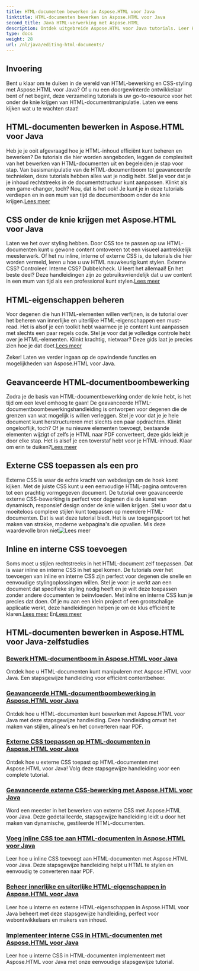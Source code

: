 ```yaml
---
title: HTML-documenten bewerken in Aspose.HTML voor Java
linktitle: HTML-documenten bewerken in Aspose.HTML voor Java
second_title: Java HTML-verwerking met Aspose.HTML
description: Ontdek uitgebreide Aspose.HTML voor Java tutorials. Leer HTML-documentbewerking, CSS-implementatie en contentbeheer met stapsgewijze handleidingen.
type: docs
weight: 28
url: /nl/java/editing-html-documents/
---
```

## Invoering

Bent u klaar om te duiken in de wereld van HTML-bewerking en CSS-styling met Aspose.HTML voor Java? Of u nu een doorgewinterde ontwikkelaar bent of net begint, deze verzameling tutorials is uw go-to-resource voor het onder de knie krijgen van HTML-documentmanipulatie. Laten we eens kijken wat u te wachten staat!

## HTML-documenten bewerken in Aspose.HTML voor Java

Heb je je ooit afgevraagd hoe je HTML-inhoud efficiënt kunt beheren en bewerken? De tutorials die hier worden aangeboden, leggen de complexiteit van het bewerken van HTML-documenten uit en begeleiden je stap voor stap. Van basismanipulatie van de HTML-documentboom tot geavanceerde technieken, deze tutorials hebben alles wat je nodig hebt. Stel je voor dat je je inhoud rechtstreeks in de documentstructuur kunt aanpassen. Klinkt als een game-changer, toch? Nou, dat is het ook! Je kunt je in deze tutorials verdiepen en in een mum van tijd de documentboom onder de knie krijgen.[Lees meer](./edit-html-document-tree/)

## CSS onder de knie krijgen met Aspose.HTML voor Java

 Laten we het over styling hebben. Door CSS toe te passen op uw HTML-documenten kunt u gewone content omtoveren tot een visueel aantrekkelijk meesterwerk. Of het nu inline, interne of externe CSS is, de tutorials die hier worden vermeld, leren u hoe u uw HTML nauwkeurig kunt stylen. Externe CSS? Controleer. Interne CSS? Dubbelcheck. U leert het allemaal! En het beste deel? Deze handleidingen zijn zo gebruiksvriendelijk dat u uw content in een mum van tijd als een professional kunt stylen.[Lees meer](./apply-external-css-html-documents/)

## HTML-eigenschappen beheren

Voor degenen die hun HTML-elementen willen verfijnen, is de tutorial over het beheren van innerlijke en uiterlijke HTML-eigenschappen een must-read. Het is alsof je een toolkit hebt waarmee je je content kunt aanpassen met slechts een paar regels code. Stel je voor dat je volledige controle hebt over je HTML-elementen. Klinkt krachtig, nietwaar? Deze gids laat je precies zien hoe je dat doet.[Lees meer](./manage-inner-outer-html-properties/)

Zeker! Laten we verder ingaan op de opwindende functies en mogelijkheden van Aspose.HTML voor Java.

## Geavanceerde HTML-documentboombewerking

Zodra je de basis van HTML-documentbewerking onder de knie hebt, is het tijd om een level omhoog te gaan! De geavanceerde HTML-documentboombewerkingshandleiding is ontworpen voor degenen die de grenzen van wat mogelijk is willen verleggen. Stel je voor dat je je hele document kunt herstructureren met slechts een paar opdrachten. Klinkt ongelooflijk, toch? Of je nu nieuwe elementen toevoegt, bestaande elementen wijzigt of zelfs je HTML naar PDF converteert, deze gids leidt je door elke stap. Het is alsof je een toverstaf hebt voor je HTML-inhoud. Klaar om erin te duiken?[Lees meer](./advanced-html-document-tree-editing/)

## Externe CSS toepassen als een pro

Externe CSS is waar de echte kracht van webdesign om de hoek komt kijken. Met de juiste CSS kunt u een eenvoudige HTML-pagina omtoveren tot een prachtig vormgegeven document. De tutorial over geavanceerde externe CSS-bewerking is perfect voor degenen die de kunst van dynamisch, responsief design onder de knie willen krijgen. Stel u voor dat u moeiteloos complexe stijlen kunt toepassen op meerdere HTML-documenten. Dat is wat deze tutorial biedt. Het is uw toegangspoort tot het maken van strakke, moderne webpagina's die opvallen. Mis deze waardevolle bron niet![Lees meer](./advanced-external-css-editing/)

## Inline en interne CSS toevoegen

Soms moet u stijlen rechtstreeks in het HTML-document zelf toepassen. Dat is waar inline en interne CSS in het spel komen. De tutorials over het toevoegen van inline en interne CSS zijn perfect voor degenen die snelle en eenvoudige stylingoplossingen willen. Stel je voor: je werkt aan een document dat specifieke styling nodig heeft en je wilt deze toepassen zonder andere documenten te beïnvloeden. Met inline en interne CSS kun je precies dat doen. Of je nu aan een klein project of een grootschalige applicatie werkt, deze handleidingen helpen je om de klus efficiënt te klaren.[Lees meer](./add-inline-css-html-documents/) En[Lees meer](./implement-internal-css-html-documents/)

## HTML-documenten bewerken in Aspose.HTML voor Java-zelfstudies
### [Bewerk HTML-documentboom in Aspose.HTML voor Java](./edit-html-document-tree/)
Ontdek hoe u HTML-documenten kunt manipuleren met Aspose.HTML voor Java. Een stapsgewijze handleiding voor efficiënt contentbeheer.
### [Geavanceerde HTML-documentboombewerking in Aspose.HTML voor Java](./advanced-html-document-tree-editing/)
Ontdek hoe u HTML-documenten kunt bewerken met Aspose.HTML voor Java met deze stapsgewijze handleiding. Deze handleiding omvat het maken van stijlen, alinea's en het converteren naar PDF.
### [Externe CSS toepassen op HTML-documenten in Aspose.HTML voor Java](./apply-external-css-html-documents/)
Ontdek hoe u externe CSS toepast op HTML-documenten met Aspose.HTML voor Java! Volg deze stapsgewijze handleiding voor een complete tutorial.
### [Geavanceerde externe CSS-bewerking met Aspose.HTML voor Java](./advanced-external-css-editing/)
Word een meester in het bewerken van externe CSS met Aspose.HTML voor Java. Deze gedetailleerde, stapsgewijze handleiding leidt u door het maken van dynamische, gestileerde HTML-documenten.
### [Voeg inline CSS toe aan HTML-documenten in Aspose.HTML voor Java](./add-inline-css-html-documents/)
Leer hoe u inline CSS toevoegt aan HTML-documenten met Aspose.HTML voor Java. Deze stapsgewijze handleiding helpt u HTML te stylen en eenvoudig te converteren naar PDF.
### [Beheer innerlijke en uiterlijke HTML-eigenschappen in Aspose.HTML voor Java](./manage-inner-outer-html-properties/)
Leer hoe u interne en externe HTML-eigenschappen in Aspose.HTML voor Java beheert met deze stapsgewijze handleiding, perfect voor webontwikkelaars en makers van inhoud.
### [Implementeer interne CSS in HTML-documenten met Aspose.HTML voor Java](./implement-internal-css-html-documents/)
Leer hoe u interne CSS in HTML-documenten implementeert met Aspose.HTML voor Java met onze eenvoudige stapsgewijze tutorial.